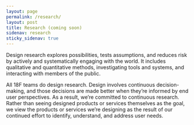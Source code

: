 ```yaml
---
layout: page
permalink: /research/
layout: post
title: Research (coming soon) 
sidenav: research
sticky_sidenav: true
---
```


Design research explores possibilities, tests assumptions, and reduces risk by actively and systematically engaging with the world. It includes qualitative and quantitative methods, investigating tools and systems, and interacting with members of the public.

All 18F teams do design research. Design involves continuous decision-making, and those decisions are made better when they’re informed by end user perspectives. As a result, we’re committed to continuous research. Rather than seeing designed products or services themselves as the goal, we view the products or services we’re designing as the result of our continued effort to identify, understand, and address user needs.
